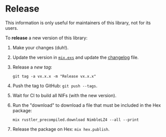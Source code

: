# Release

This information is only useful for maintainers of this library, not for its
users.

To **release** a new version of this library:

  1. Make your changes (duh!).

  1. Update the version in [`mix.exs`](./mix.exs) and update the
     [changelog](./CHANGELOG.md) file.

  1. Release a *new tag*:

     ```shell
     git tag -a vx.x.x -m "Release vx.x.x"
     ```

  1. Push the tag to GitHub: `git push --tags`.

  1. Wait for CI to build all NIFs (with the new version).

  1. Run the "download" to download a file that must be included in the Hex
     package:

     ```shell
     mix rustler_precompiled.download NimbleLZ4 --all --print
     ```

  1. Release the package on Hex: `mix hex.publish`.
